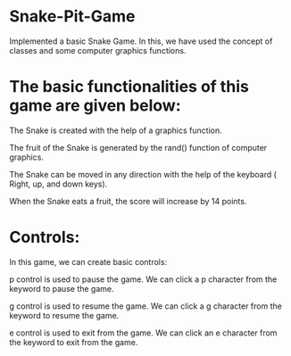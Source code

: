 # Snake-Pit-Game

Implemented a basic Snake Game. In this, we have used the concept of classes and some computer graphics functions.

# The basic functionalities of this game are given below:


 The Snake is created with the help of a graphics function.
 
 The fruit of the Snake is generated by the rand() function of computer graphics.
 
 The Snake can be moved in any direction with the help of the keyboard ( Right, up, and down keys).
 
 When the Snake eats a fruit, the score will increase by 14 points.

 # Controls:
 
 In this game, we can create basic controls:
 
 p control is used to pause the game. We can click a p character from the keyword to pause the game.
 
 g control is used to resume the game. We can click a g character from the keyword to resume the game.
 
 e control is used to exit from the game. We can click an e character from the keyword to exit from the game.
 
